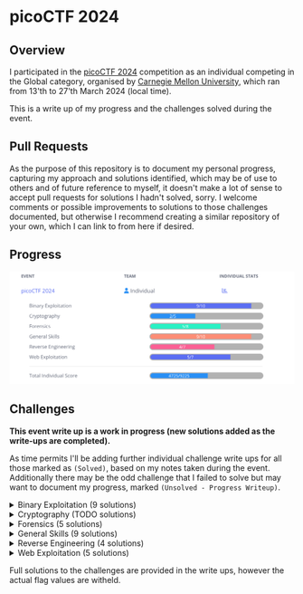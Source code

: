 # picoCTF 2024

## Overview ##

I participated in the [picoCTF 2024](www.picoctf.org) competition as an individual competing in the Global category, organised by [Carnegie Mellon University](https://cmu.edu/), which ran from 13'th to 27'th March 2024 (local time). 

This is a write up of my progress and the challenges solved during the event.

## Pull Requests ##

As the purpose of this repository is to document my personal progress, capturing my approach and solutions identified, which may be of use to others and of future reference to myself, it doesn't make a lot of sense to accept pull requests for solutions I hadn't solved, sorry. I welcome comments or possible improvements to solutions to those challenges documented, but otherwise I recommend creating a similar repository of your own, which I can link to from here if desired.

## Progress ##

![Screenshot of a challenge progress during event](event-score-progression.png)

## Challenges ##

**This event write up is a work in progress (new solutions added as the write-ups are completed).**

As time permits I'll be adding further individual challenge write ups for all those marked as `(Solved)`, based on my notes taken during the event. Additionally there may be the odd challenge that I failed to solve but may want to document my progress, marked `(Unsolved - Progress Writeup)`.

<details>
  <summary>Binary Exploitation (9 solutions)</summary>

* **[format string 0](Binary%20Exploitation/format%20string%200/format%20string%200.md) (Solved)**
* **[heap 0](Binary%20Exploitation/heap%200/heap%200.md) (Solved)**
* **[format string 1](Binary%20Exploitation/format%20string%201/format%20string%201.md) (Solved)**
* **[heap 1](Binary%20Exploitation/heap%201/heap%201.md) (Solved)**
* **[heap 2](Binary%20Exploitation/heap%202/heap%202.md) (Solved)**
* **[heap 3](Binary%20Exploitation/heap%203/heap%203.md) (Solved)**
* **[format string 2](Binary%20Exploitation/format%20string%202/format%20string%202.md) (Solved)**
* **[format string 3](Binary%20Exploitation/format%20string%203/format%20string%203.md) (Solved)**
* **[babygame03](Binary%20Exploitation/babygame03/babygame03.md) (Solved)**
* high frequency troubles (Unsolved)

</details>

<details>
  <summary>Cryptography (TODO solutions)</summary>

* interencdec (Solved)
* Custom encryption (Solved)
* C3 (Unsolved)
* rsa_oracle (Unsolved)
* flag_printer (Unsolved)

</details>

<details>
  <summary>Forensics (5 solutions)</summary>

* **[Scan Surprise](Forensics/Scan%20Surprise/Scan%20Surprise.md) (Solved)**
* **[Verify](Forensics/Verify/Verify.md) (Solved)**
* **[CanYouSee](Forensics/CanYouSee/CanYouSee.md) (Solved)**
* **[Secret of the Polyglot](Forensics/Secret%20of%20the%20Polyglot/Secret%20of%20the%20Polyglot.md) (Solved)**
* Mob psycho (Unsolved)
* **[endianness-v2](Forensics/endianness-v2/endianness-v2.md) (Solved)**
* Blast from the past (Unsolved)
* Dear Diary (Unsolved)

</details>

<details>
  <summary>General Skills (9 solutions)</summary>

* **[Super SSH](General%20Skills/Super%20SSH/Super%20SSH.md) (Solved)**
* **[Commitment Issues](General%20Skills/Commitment%20Issues/Commitment%20Issues.md) (Solved)**
* **[Time Machine](General%20Skills/Time%20Machine/Time%20Machine.md) (Solved)**
* **[Blame Game](General%20Skills/Blame%20Game/Blame%20Game.md) (Solved)**
* **[Collaborative Development](General%20Skills/Collaborative%20Development/Collaborative%20Development.md) (Solved)**
* **[binhexa](General%20Skills/binhexa/binhexa.md) (Solved)**
* **[Binary Search](General%20Skills/Binary%20Search/Binary%20Search.md) (Solved)**
* **[endianness](General%20Skills/endianness/endianness.md) (Solved)**
* **[dont-you-love-banners](General%20Skills/dont-you-love-banners/dont-you-love-banners.md) (Solved)**
* SansAlpha (Unsolved)

</details>

<details>
  <summary>Reverse Engineering (4 solutions)</summary>

* **[packer](Reverse%20Engineering/packer/packer.md) (Solved)**
* FactCheck (Unsolved)
* **[WinAntiDbg0x100](Reverse%20Engineering/WinAntiDbg0x100/WinAntiDbg0x100.md) (Solved)**
* **[Classic Crackme 0x100](Reverse%20Engineering/Classic%20Crackme%200x100/Classic%20Crackme%200x100.md) (Solved)**
* weirdSnake (Unsolved)
* **[WinAntiDbg0x200](Reverse%20Engineering/WinAntiDbg0x200/WinAntiDbg0x200.md) (Solved)**
* WinAntiDbg0x300 (Unsolved)

</details>

<details>
  <summary>Web Exploitation (5 solutions)</summary>

* **[Bookmarklet](Web%20Exploitation/Bookmarklet/Bookmarklet.md) (Solved)**
* **[WebDecode](Web%20Exploitation/WebDecode/WebDecode.md) (Solved)**
* **[IntroToBurp](Web%20Exploitation/IntroToBurp/IntroToBurp.md) (Solved)**
* **[Unminify](Web%20Exploitation/Unminify/Unminify.md) (Solved)**
* **[No Sql Injection](Web%20Exploitation/No%20Sql%20Injection/No%20Sql%20Injection.md) (Solved)**
* Trickster (Unsolved)
* elements (Unsolved)

</details>

Full solutions to the challenges are provided in the write ups, however the actual flag values are witheld.
